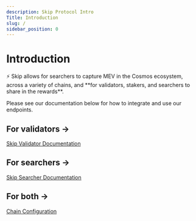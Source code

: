 ```yaml
---
description: Skip Protocol Intro
Title: Introduction
slug: /
sidebar_position: 0
---
```


# Introduction

<aside>
⚡ Skip allows for searchers to capture MEV in the Cosmos ecosystem, across a variety of chains, and **for validators, stakers, and searchers to share in the rewards**.

Please see our documentation below for how to integrate and use our endpoints.

</aside>

## **For validators →**

[Skip Validator Documentation](./skip-validator)

## **For searchers →**

[Skip Searcher Documentation](./searcher.md)

## **For both →**

[Chain Configuration](./chain-configuration.md)
